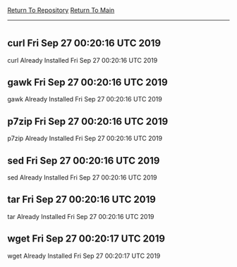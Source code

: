 [Return To Repository](https://github.com/deathbybandaid/piholeparser/)
[Return To Main](https://github.com/deathbybandaid/piholeparser/blob/master/RecentRunLogs/Mainlog.md)
____________________________________
# 
## curl Fri Sep 27 00:20:16 UTC 2019
curl Already Installed Fri Sep 27 00:20:16 UTC 2019
## gawk Fri Sep 27 00:20:16 UTC 2019
gawk Already Installed Fri Sep 27 00:20:16 UTC 2019
## p7zip Fri Sep 27 00:20:16 UTC 2019
p7zip Already Installed Fri Sep 27 00:20:16 UTC 2019
## sed Fri Sep 27 00:20:16 UTC 2019
sed Already Installed Fri Sep 27 00:20:16 UTC 2019
## tar Fri Sep 27 00:20:16 UTC 2019
tar Already Installed Fri Sep 27 00:20:16 UTC 2019
## wget Fri Sep 27 00:20:17 UTC 2019
wget Already Installed Fri Sep 27 00:20:17 UTC 2019
